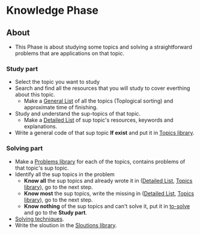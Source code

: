 # Knowledge Phase 

## About
- This Phase is about studying some topics and solving a straightforward problems that are applications on that topic.

### Study part
* Select the topic you want to study
* Search and find all the resources that you will study to cover everthing about this topic.
  * Make a [General List](https://github.com/basmaashouur/Competitive-Programming/blob/master/Knowledge-Phase/list.md) of all the topics (Toplogical sorting) and approximate time of finishing.
* Study and understand the sup-topics of that topic.
  * Make a [Detailed List](https://github.com/basmaashouur/Competitive-Programming/blob/master/Knowledge-Phase/Detailed-list) of sup topic's resources, keywords and explanations.
* Write a general code of that sup topic  **If exist** and put it in [Topics library](https://github.com/basmaashouur/Competitive-Programming/blob/master/Knowledge-Phase/Topics-library).

### Solving part
* Make a [Problems library](https://github.com/basmaashouur/Competitive-Programming/blob/master/Knowledge-Phase/Problems-library) for each of the topics, contains problems of that topic's sup topic.
* Identify all the sup topics in the problem
  * **Know all** the sup topics and already wrote it in ([Detailed List](https://github.com/basmaashouur/Competitive-Programming/blob/master/Knowledge-Phase/Detailed-list), [Topics library](https://github.com/basmaashouur/Competitive-Programming/blob/master/Knowledge-Phase/Topics-library)), go to the next step.
  * **Know most** the sup topics, write the missing in ([Detailed List](https://github.com/basmaashouur/Competitive-Programming/blob/master/Knowledge-Phase/Detailed-list), [Topics library](https://github.com/basmaashouur/Competitive-Programming/blob/master/Knowledge-Phase/Topics-library)), go to the next step.
  * **Know nothing** of the sup topics and can't solve it, put it in [to-solve](https://github.com/basmaashouur/Competitive-Programming/blob/master/Solutions-library/to-solve) and go to the **Study part**.
* [Solving techniques](https://github.com/basmaashouur/Competitive-Programming/blob/master/Solutions-library/Solving-techniques.md).
* Write the sloution in the [Sloutions library](https://github.com/basmaashouur/Competitive-Programming/blob/master/Solutions-library). 
  
